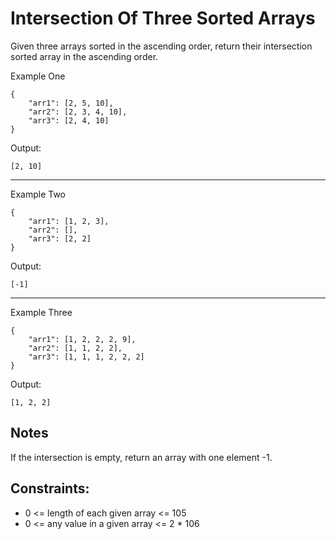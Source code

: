 # Intersection Of Three Sorted Arrays
Given three arrays sorted in the ascending order, return their intersection sorted array in the ascending order.

Example One
```
{
    "arr1": [2, 5, 10],
    "arr2": [2, 3, 4, 10],
    "arr3": [2, 4, 10]
}
```
Output:
```
[2, 10]
```
----
Example Two
```
{
    "arr1": [1, 2, 3],
    "arr2": [],
    "arr3": [2, 2]
}
```
Output:
```
[-1]
```
----
Example Three
```
{
    "arr1": [1, 2, 2, 2, 9],
    "arr2": [1, 1, 2, 2],
    "arr3": [1, 1, 1, 2, 2, 2]
}
```
Output:
```
[1, 2, 2]
```
## Notes
If the intersection is empty, return an array with one element -1.
## Constraints:
- 0 <= length of each given array <= 105
- 0 <= any value in a given array <= 2 * 106
